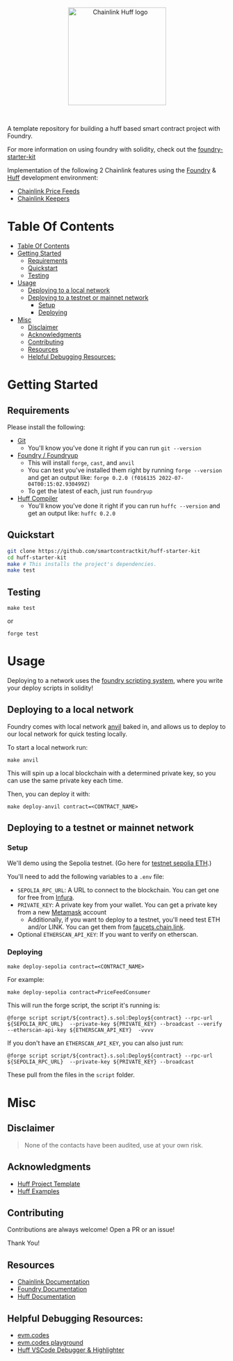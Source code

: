 <br/>
<p align="center">
<a href="https://chain.link" target="_blank">
<img src="./img/chainlink-huff.png" width="225" alt="Chainlink Huff logo">
</a>
</p>
<br/>

A template repository for building a huff based smart contract project with Foundry.

For more information on using foundry with solidity, check out the [foundry-starter-kit](https://github.com/smartcontractkit/foundry-starter-kit)

Implementation of the following 2 Chainlink features using the [Foundry](https://book.getfoundry.sh/getting-started/installation.html) & [Huff](https://huff.sh/) development environment:

- [Chainlink Price Feeds](https://docs.chain.link/docs/using-chainlink-reference-contracts)
- [Chainlink Keepers](https://docs.chain.link/docs/chainlink-keepers/introduction/)

# Table Of Contents

- [Table Of Contents](#table-of-contents)
- [Getting Started](#getting-started)
  - [Requirements](#requirements)
  - [Quickstart](#quickstart)
  - [Testing](#testing)
- [Usage](#usage)
  - [Deploying to a local network](#deploying-to-a-local-network)
  - [Deploying to a testnet or mainnet network](#deploying-to-a-testnet-or-mainnet-network)
    - [Setup](#setup)
    - [Deploying](#deploying)
- [Misc](#misc)
  - [Disclaimer](#disclaimer)
  - [Acknowledgments](#acknowledgments)
  - [Contributing](#contributing)
  - [Resources](#resources)
  - [Helpful Debugging Resources:](#helpful-debugging-resources)

# Getting Started

## Requirements

Please install the following:

- [Git](https://git-scm.com/book/en/v2/Getting-Started-Installing-Git)
  - You'll know you've done it right if you can run `git --version`
- [Foundry / Foundryup](https://github.com/gakonst/foundry)
  - This will install `forge`, `cast`, and `anvil`
  - You can test you've installed them right by running `forge --version` and get an output like: `forge 0.2.0 (f016135 2022-07-04T00:15:02.930499Z)`
  - To get the latest of each, just run `foundryup`
- [Huff Compiler](https://docs.huff.sh/get-started/installing/)
  - You'll know you've done it right if you can run `huffc --version` and get an output like: `huffc 0.2.0`

## Quickstart

```sh
git clone https://github.com/smartcontractkit/huff-starter-kit
cd huff-starter-kit
make # This installs the project's dependencies.
make test
```

## Testing

```
make test
```

or

```
forge test
```

# Usage

Deploying to a network uses the [foundry scripting system](https://book.getfoundry.sh/tutorials/solidity-scripting.html), where you write your deploy scripts in solidity!

## Deploying to a local network

Foundry comes with local network [anvil](https://book.getfoundry.sh/anvil/index.html) baked in, and allows us to deploy to our local network for quick testing locally.

To start a local network run:

```
make anvil
```

This will spin up a local blockchain with a determined private key, so you can use the same private key each time.

Then, you can deploy it with:

```
make deploy-anvil contract=<CONTRACT_NAME>
```

## Deploying to a testnet or mainnet network

### Setup

We'll demo using the Sepolia testnet. (Go here for [testnet sepolia ETH](https://faucets.chain.link/).)

You'll need to add the following variables to a `.env` file:

- `SEPOLIA_RPC_URL`: A URL to connect to the blockchain. You can get one for free from [Infura](https://infura.io/).
- `PRIVATE_KEY`: A private key from your wallet. You can get a private key from a new [Metamask](https://metamask.io/) account
  - Additionally, if you want to deploy to a testnet, you'll need test ETH and/or LINK. You can get them from [faucets.chain.link](https://faucets.chain.link/).
- Optional `ETHERSCAN_API_KEY`: If you want to verify on etherscan.

### Deploying

```
make deploy-sepolia contract=<CONTRACT_NAME>
```

For example:

```
make deploy-sepolia contract=PriceFeedConsumer
```

This will run the forge script, the script it's running is:

```
@forge script script/${contract}.s.sol:Deploy${contract} --rpc-url ${SEPOLIA_RPC_URL}  --private-key ${PRIVATE_KEY} --broadcast --verify --etherscan-api-key ${ETHERSCAN_API_KEY}  -vvvv
```

If you don't have an `ETHERSCAN_API_KEY`, you can also just run:

```
@forge script script/${contract}.s.sol:Deploy${contract} --rpc-url ${SEPOLIA_RPC_URL}  --private-key ${PRIVATE_KEY} --broadcast
```

These pull from the files in the `script` folder.

# Misc

## Disclaimer

> None of the contacts have been audited, use at your own risk.

## Acknowledgments

- [Huff Project Template](https://github.com/huff-language/huff-project-template/tree/main/src)
- [Huff Examples](https://github.com/huff-language/huff-examples)

## Contributing

Contributions are always welcome! Open a PR or an issue!

Thank You!

## Resources

- [Chainlink Documentation](https://docs.chain.link/)
- [Foundry Documentation](https://book.getfoundry.sh/)
- [Huff Documentation](https://docs.huff.sh/)

## Helpful Debugging Resources:

- [evm.codes](https://www.evm.codes/)
- [evm.codes playground](https://www.evm.codes/playground)
- [Huff VSCode Debugger & Highlighter](https://github.com/huff-language/vscode-huff)
